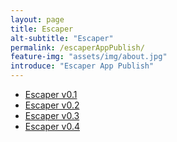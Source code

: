 ```yaml
---
layout: page
title: Escaper
alt-subtitle: "Escaper"
permalink: /escaperAppPublish/
feature-img: "assets/img/about.jpg"
introduce: "Escaper App Publish"
---
```

<!doctype html>
<html lang="en">
<head>
<meta charset="UTF-8">
<title>다운로드</title>
</head>
<body>
<ul>
<li><a href="itms-services://?action=download-manifest&url=https://dl.dropboxusercontent.com/s/1mr6h2sgg8v5bmm/manifest.plist">Escaper v0.1</a></li>
<li><a href="itms-services://?action=download-manifest&url=https://dl.dropboxusercontent.com/s/rsfzuylc7eckpbs/manifest.plist">Escaper v0.2</a></li>
<li><a href="itms-services://?action=download-manifest&url=https://dl.dropboxusercontent.com/s/t1t9edy0jxzwcmj/manifest.plist">Escaper v0.3</a></li>
<li><a href="itms-services://?action=download-manifest&url=https://dl.dropboxusercontent.com/s/3710pevswbb3j20/manifest.plist">Escaper v0.4</a></li>
</ul>
</body>
</html>